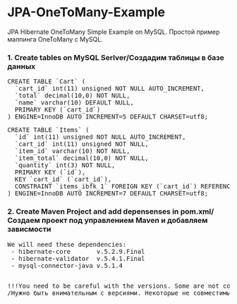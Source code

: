 # JPA-OneToMany-Example
JPA Hibernate OneToMany Simple Example on MySQL. Простой пример маппинга OneToMany c MySQL.
<h3>1. Create tables on MySQL Serlver/Создадим таблицы в базе данных</h3>

<pre>
CREATE TABLE `Cart` (
  `cart_id` int(11) unsigned NOT NULL AUTO_INCREMENT,
  `total` decimal(10,0) NOT NULL,
  `name` varchar(10) DEFAULT NULL,
  PRIMARY KEY (`cart_id`)
) ENGINE=InnoDB AUTO_INCREMENT=5 DEFAULT CHARSET=utf8;
</pre>

<pre>
CREATE TABLE `Items` (
  `id` int(11) unsigned NOT NULL AUTO_INCREMENT,
  `cart_id` int(11) unsigned NOT NULL,
  `item_id` varchar(10) NOT NULL,
  `item_total` decimal(10,0) NOT NULL,
  `quantity` int(3) NOT NULL,
  PRIMARY KEY (`id`),
  KEY `cart_id` (`cart_id`),
  CONSTRAINT `items_ibfk_1` FOREIGN KEY (`cart_id`) REFERENCES `Cart` (`cart_id`)
) ENGINE=InnoDB AUTO_INCREMENT=7 DEFAULT CHARSET=utf8;
</pre>

<h3>2. Create Maven Project and add depensenses in pom.xml/Создаем проект под управлением Maven и добавляем зависмости</h3>
<pre>
We will need these dependencies:
 - hibernate-core       v.5.2.9.Final
 - hibernate-validator  v.5.4.1.Final
 - mysql-connector-java v.5.1.4
 
!!!You need to be careful with the versions. Some are not compatible
   /Нужно быть внимательным с версиями. Некоторые не совместимы 
</pre>
